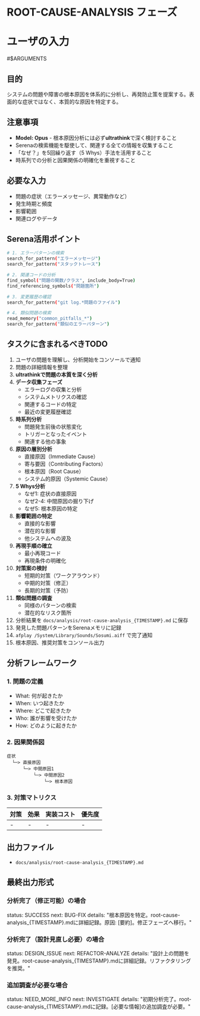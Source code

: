 # ROOT-CAUSE-ANALYSIS フェーズ

# ユーザの入力
#$ARGUMENTS

## 目的
システムの問題や障害の根本原因を体系的に分析し、再発防止策を提案する。表面的な症状ではなく、本質的な原因を特定する。

## 注意事項
- **Model: Opus** - 根本原因分析には必ず**ultrathink**で深く検討すること
- Serenaの検索機能を駆使して、関連する全ての情報を収集すること
- 「なぜ？」を5回繰り返す（5 Whys）手法を活用すること
- 時系列での分析と因果関係の明確化を重視すること

## 必要な入力
- 問題の症状（エラーメッセージ、異常動作など）
- 発生時期と頻度
- 影響範囲
- 関連ログやデータ

## Serena活用ポイント
```bash
# 1. エラーパターンの検索
search_for_pattern("エラーメッセージ")
search_for_pattern("スタックトレース")

# 2. 関連コードの分析
find_symbol("問題の関数/クラス", include_body=True)
find_referencing_symbols("問題箇所")

# 3. 変更履歴の確認
search_for_pattern("git log.*問題のファイル")

# 4. 類似問題の検索
read_memory("common_pitfalls_*")
search_for_pattern("類似のエラーパターン")
```

## タスクに含まれるべきTODO
1. ユーザの問題を理解し、分析開始をコンソールで通知
2. 問題の詳細情報を整理
3. **ultrathinkで問題の本質を深く分析**
4. **データ収集フェーズ**
   - エラーログの収集と分析
   - システムメトリクスの確認
   - 関連するコードの特定
   - 最近の変更履歴確認
5. **時系列分析**
   - 問題発生前後の状態変化
   - トリガーとなったイベント
   - 関連する他の事象
6. **原因の層別分析**
   - 直接原因（Immediate Cause）
   - 寄与要因（Contributing Factors）
   - 根本原因（Root Cause）
   - システム的原因（Systemic Cause）
7. **5 Whys分析**
   - なぜ1: 症状の直接原因
   - なぜ2-4: 中間原因の掘り下げ
   - なぜ5: 根本原因の特定
8. **影響範囲の特定**
   - 直接的な影響
   - 潜在的な影響
   - 他システムへの波及
9. **再現手順の確立**
   - 最小再現コード
   - 再現条件の明確化
10. **対策案の検討**
    - 短期的対策（ワークアラウンド）
    - 中期的対策（修正）
    - 長期的対策（予防）
11. **類似問題の調査**
    - 同様のパターンの検索
    - 潜在的なリスク箇所
12. 分析結果を `docs/analysis/root-cause-analysis_{TIMESTAMP}.md` に保存
13. 発見した問題パターンをSerenaメモリに記録
14. `afplay /System/Library/Sounds/Sosumi.aiff` で完了通知
15. 根本原因、推奨対策をコンソール出力

## 分析フレームワーク
### 1. 問題の定義
- What: 何が起きたか
- When: いつ起きたか
- Where: どこで起きたか
- Who: 誰が影響を受けたか
- How: どのように起きたか

### 2. 因果関係図
```
症状
  └─> 直接原因
      └─> 中間原因1
          └─> 中間原因2
              └─> 根本原因
```

### 3. 対策マトリクス
| 対策 | 効果 | 実装コスト | 優先度 |
|------|------|-----------|--------|
| - | - | - | - |

## 出力ファイル
- `docs/analysis/root-cause-analysis_{TIMESTAMP}.md`

## 最終出力形式
### 分析完了（修正可能）の場合
status: SUCCESS
next: BUG-FIX
details: "根本原因を特定。root-cause-analysis_{TIMESTAMP}.mdに詳細記録。原因: [要約]。修正フェーズへ移行。"

### 分析完了（設計見直し必要）の場合
status: DESIGN_ISSUE
next: REFACTOR-ANALYZE
details: "設計上の問題を発見。root-cause-analysis_{TIMESTAMP}.mdに詳細記録。リファクタリングを推奨。"

### 追加調査が必要な場合
status: NEED_MORE_INFO
next: INVESTIGATE
details: "初期分析完了。root-cause-analysis_{TIMESTAMP}.mdに記録。[必要な情報]の追加調査が必要。"